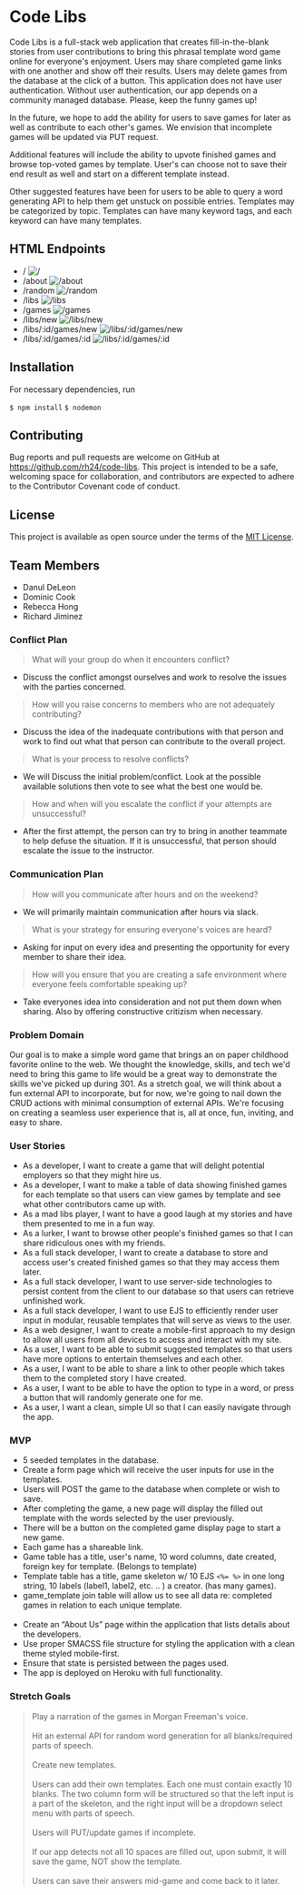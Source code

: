 # Code Libs

Code Libs is a full-stack web application that creates fill-in-the-blank stories from user contributions to bring this phrasal template word game online for everyone's enjoyment. Users may share completed game links with one another and show off their results. Users may delete games from the database at the click of a button. This application does not have user authentication. Without user authentication, our app depends on a community managed database. Please, keep the funny games up!

In the future, we hope to add the ability for users to save games for later as well as contribute to each other's games. We envision that incomplete games will be updated via PUT request.

Additional features will include the ability to upvote finished games and browse top-voted games by template. User's can choose not to save their end result as well and start on a different template instead.

Other suggested features have been for users to be able to query a word generating API to help them get unstuck on possible entries. Templates may be categorized by topic. Templates can have many keyword tags, and each keyword can have many templates.

## HTML Endpoints

* /
![/](https://i.imgur.com/B126E1K.png, "Home Page")
* /about
![/about](https://i.imgur.com/2bMqMFL.png, "About Us")
* /random
![/random](https://i.imgur.com/ouDOoC9.png, "Random")
* /libs
![/libs](https://i.imgur.com/hbIPnPL.png, "Pick")
* /games
![/games](https://i.imgur.com/K6h0wVM.png, "Browse All Games")
* /libs/new
![/libs/new](https://i.imgur.com/QWuVV2y.png, "Create A Template")
* /libs/:id/games/new
![/libs/:id/games/new](https://i.imgur.com/IYDISnw.png, "Play A Lib")
* /libs/:id/games/:id
![/libs/:id/games/:id](https://i.imgur.com/qMtzWuK.png, "View A Completed Game")

## Installation

For necessary dependencies, run</br>

```$ npm install```
```$ nodemon```

## Contributing

Bug reports and pull requests are welcome on GitHub at https://github.com/rh24/code-libs. This project is intended to be a safe, welcoming space for collaboration, and contributors are expected to adhere to the Contributor Covenant code of conduct.

## License

This project is available as open source under the terms of the [MIT License](https://opensource.org/licenses/MIT).

## Team Members

* Danul DeLeon
* Dominic Cook
* Rebecca Hong
* Richard Jiminez

### Conflict Plan

> What will your group do when it encounters conflict? </br>
* Discuss the conflict amongst ourselves and work to resolve the issues with the parties concerned.

> How will you raise concerns to members who are not adequately contributing?</br>
* Discuss the idea of the inadequate contributions with that person and work to find out what that person can contribute to the overall project.

> What is your process to resolve conflicts?</br>
* We will Discuss the initial problem/conflict. Look at the possible available solutions then vote to see what the best one would be.

> How and when will you escalate the conflict if your attempts are unsuccessful?</br>
* After the first attempt, the person can try to bring in another teammate to help defuse the situation. If it is unsuccessful, that person should escalate the issue to the instructor.

### Communication Plan

> How will you communicate after hours and on the weekend?
* We will primarily maintain communication after hours via slack.

> What is your strategy for ensuring everyone's voices are heard?
* Asking for input on every idea and presenting the opportunity for every member to share their idea.

> How will you ensure that you are creating a safe environment where everyone feels comfortable speaking up?
* Take everyones idea into consideration and not put them down when sharing. Also by offering constructive critizism when necessary.

### Problem Domain

Our goal is to make a simple word game that brings an on paper childhood favorite online to the web. We thought the knowledge, skills, and tech we'd need to bring this game to life would be a great way to demonstrate the skills we've picked up during 301. As a stretch goal, we will think about a fun external API to incorporate, but for now, we're going to nail down the CRUD actions with minimal consumption of external APIs. We're focusing on creating a seamless user experience that is, all at once, fun, inviting, and easy to share.

### User Stories

* As a developer, I want to create a game that will delight potential employers so that they might hire us.
* As a developer, I want to make a table of data showing finished games for each template so that users can view games by template and see what other contributors came up with.
* As a mad libs player, I want to have a good laugh at my stories and have them presented to me in a fun way.
* As a lurker, I want to browse other people's finished games so that I can share ridiculous ones with my friends.
* As a full stack developer, I want to create a database to store and access user's created finished games so that they may access them later.
* As a full stack developer, I want to use server-side technologies to persist content from the client to our database so that users can retrieve unfinished work.
* As a full stack developer, I want to use EJS to efficiently render user input in modular, reusable templates that will serve as views to the user.
* As a web designer, I want to create a mobile-first approach to my design to allow all users from all devices to access and interact with my site.
* As a user, I want to be able to submit suggested templates so that users have more options to entertain themselves and each other.
* As a user, I want to be able to share a link to other people which takes them to the completed story I have created.
* As a user, I want to be able to have the option to type in a word, or press a button that will randomly generate one for me.
* As a user, I want a clean, simple UI so that I can easily navigate through the app.

### MVP

* 5 seeded templates in the database.
* Create a form page which will receive the user inputs for use in the templates.
* Users will POST the game to the database when complete or wish to save.
* After completing the game, a new page will display the filled out template with the words selected by the user previously.
* There will be a button on the completed game display page to start a new game.
* Each game has a shareable link.
* Game table has a title, user's name, 10 word columns, date created, foreign key for template. (Belongs to template)
* Template table has a title, game skeleton w/ 10 EJS `<%= %>` in one long string, 10 labels (label1, label2, etc. .. ) a creator. (has many games).
* game_template join table will allow us to see all data re: completed games in relation to each unique template.</br></br>
* Create an “About Us” page within the application that lists details about the developers.
* Use proper SMACSS file structure for styling the application with a clean theme styled mobile-first.
* Ensure that state is persisted between the pages used.
* The app is deployed on Heroku with full functionality.

### Stretch Goals

> Play a narration of the games in Morgan Freeman's voice.</br></br>
> Hit an external API for random word generation for all blanks/required parts of speech.</br></br>
> Create new templates.</br></br>
> Users can add their own templates. Each one must contain exactly 10 blanks. The two column form will be structured so that the left input is a part of the skeleton, and the right input will be a dropdown select menu with parts of speech.</br></br>
> Users will PUT/update games if incomplete.</br></br>
> If our app detects not all 10 spaces are filled out, upon submit, it will save the game, NOT show the template.</br></br>
> Users can save their answers mid-game and come back to it later.
